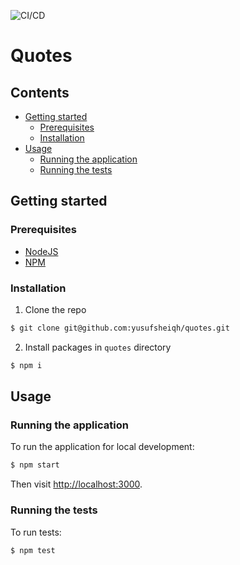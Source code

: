 ![CI/CD](https://github.com/yusufsheiqh/quotes/workflows/CI/CD/badge.svg)

# Quotes

## Contents

- [Getting started](#getting-started)
  - [Prerequisites](#prerequisites)
  - [Installation](#installation)
- [Usage](#usage)
  - [Running the application](#running-the-application)
  - [Running the tests](#running-the-tests)

## Getting started

### Prerequisites

- [NodeJS](https://nodejs.org/en/)
- [NPM](https://www.npmjs.com/get-npm)

### Installation

1. Clone the repo

```sh
$ git clone git@github.com:yusufsheiqh/quotes.git
```

2. Install packages in `quotes` directory

```sh
$ npm i
```

## Usage

### Running the application

To run the application for local development:

```sh
$ npm start
```

Then visit [http://localhost:3000](http://localhost:3000).

### Running the tests

To run tests:

```sh
$ npm test
```
